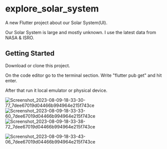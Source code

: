 # explore_solar_system

A new Flutter project about our Solar System(UI).

Our Solar System is large and mostly unknown. I use the latest data from NASA & ISRO. 

## Getting Started

Download or clone this project.

On the code editor go to the terminal section. Write "flutter pub get" and hit enter. 

After that run it local emulator or physical device. 

![Screenshot_2023-08-09-18-33-30-77_7dee67019d04466b994964e215f743ce](https://github.com/SANKARAMDAS/explore_solar_system/assets/31897843/46e119db-b113-4607-8273-033c11a5e6aa)   
![Screenshot_2023-08-09-18-33-33-60_7dee67019d04466b994964e215f743ce](https://github.com/SANKARAMDAS/explore_solar_system/assets/31897843/7c76e8c4-02e3-4fe5-ae50-4fdee382d904)   ![Screenshot_2023-08-09-18-33-38-72_7dee67019d04466b994964e215f743ce](https://github.com/SANKARAMDAS/explore_solar_system/assets/31897843/a7852c98-85ea-43d6-97ca-e3edc4c451ea)   

![Screenshot_2023-08-09-18-33-43-06_7dee67019d04466b994964e215f743ce](https://github.com/SANKARAMDAS/explore_solar_system/assets/31897843/f2c5c224-f5f8-4df2-8525-2b718c37b43d)
